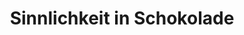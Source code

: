 ---
title: "Sinnlichkeit in Schokolade"
url: /waiblingen/sinnlichkeit-in-schokolade/
shop: Süßwaren
---
